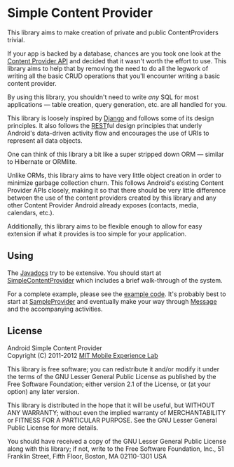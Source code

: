 Simple Content Provider
=======================

This library aims to make creation of private and public ContentProviders trivial.

If your app is backed by a database, chances are you took one look at the
[Content Provider API][1] and decided that it wasn't worth the effort to use. This
library aims to help that by removing the need to do all the legwork of writing
all the basic CRUD operations that you'll encounter writing a basic content
provider.

By using this library, you shouldn't need to write *any* SQL for most
applications — table creation, query generation, etc. are all handled for you.

This library is loosely inspired by [Django][2] and follows some of its design
principles. It also follows the [REST][8]ful design principles that underly
Android's data-driven activity flow and encourages the use of URIs to represent
all data objects.

One can think of this library a bit like a super stripped down ORM — similar to
Hibernate or ORMlite.

Unlike ORMs, this library aims to have very little object creation in order to
minimize garbage collection churn. This follows Android's existing Content
Provider APIs closely, making it so that there should be very little difference
between the use of the content providers created by this library and any other
Content Provider Android already exposes (contacts, media, calendars, etc.).

Additionally, this library aims to be flexible enough to allow for easy
extension if what it provides is too simple for your application.

Using
-----

The [Javadocs][9] try to be extensive. You should start at
[SimpleContentProvider][3] which includes a brief walk-through of the system.

For a complete example, please see the [example code][6]. It's probably best to
start at [SampleProvider][4] and eventually make your way through [Message][5]
and the accompanying activities.

License
-------
Android Simple Content Provider  
Copyright (C) 2011-2012 [MIT Mobile Experience Lab][7]

This library is free software; you can redistribute it and/or
modify it under the terms of the GNU Lesser General Public
License as published by the Free Software Foundation; either
version 2.1 of the License, or (at your option) any later version.

This library is distributed in the hope that it will be useful,
but WITHOUT ANY WARRANTY; without even the implied warranty of
MERCHANTABILITY or FITNESS FOR A PARTICULAR PURPOSE.  See the GNU
Lesser General Public License for more details.

You should have received a copy of the GNU Lesser General Public
License along with this library; if not, write to the Free Software
Foundation, Inc., 51 Franklin Street, Fifth Floor, Boston, MA  02110-1301  USA

[1]: http://developer.android.com/intl/de/guide/topics/providers/content-providers.html
[2]: https://www.djangoproject.com/
[3]: src/edu/mit/mobile/android/content/SimpleContentProvider.java
[4]: example/src/edu/mit/mobile/android/content/example/SampleProvider.java
[5]: example/src/edu/mit/mobile/android/content/example/Message.java
[6]: example/
[7]: http://mobile.mit.edu/
[8]: http://en.wikipedia.org/wiki/Representational_State_Transfer
[9]: http://mel-tools.mit.edu/code/SimpleContentProvider/doc/

